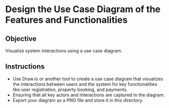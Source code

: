 # Design the Use Case Diagram of the Features and Functionalities

## Objective
Visualize system interactions using a use case diagram.

## Instructions
* Use Draw.io or another tool to create a use case diagram that visualizes the interactions between users and the system for key functionalities like user registration, property booking, and payments.
* Ensuring that all key actors and interactions are captured in the diagram.
* Export your diagram as a PNG file and store it in this directory.
